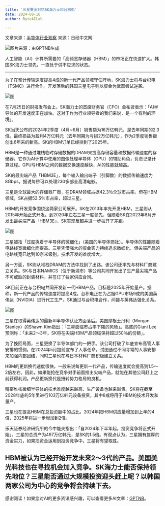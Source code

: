```yaml
---
title: '三星重金对抗SK海力士和台积电'
date: 2024-08-16
author: ByteAILab

---
```


文章来源：[半导体行业观察](https://mp.weixin.qq.com/s/H4MTJjrXJcWJzS8PymnLyQ)
来源：日经中文网

![图片来源：由GPTNB生成](http://www.jesonc.com/upload/3B33CB85B496C0CB6FBA4C2BD79320AD/1723711073937/FmB_bk_EZXY0LVukTf4Bjt7u3i_H.png)

人工智能（AI）计算所需要的「高频宽存储器（HBM）」的市场正在快速扩大。韩国SK海力士领先，一直处于供不应求的状态。

---
为了在预计传输速度提高4成的新一代产品领域守住阵地，SK海力士将与台积电（TSMC）进行合作。开发落后的韩国三星电子则以资金为武器尝试逆袭。

![图](http://www.jesonc.com/Fp6cEpaS79s0Jv362OttaH-S75xp)

在7月25日的财报发布会上，SK海力士的首席财务官（CFO）金祐贤表示：「AI半导体的开发速度正在加快。这对于作为行业领导者的我们来说，是一个有利的环境」。

SK当天公布的2024年2季度（4月~6月）销售额为16万亿韩元，是去年同期的2.3倍。最终损益为盈利4万亿韩元（去年同期为亏损2万亿韩元），作为2季度销售额创出6年来的新高。SK的HBM订单已经排到了2025年。

HBM是一种通过堆栈临时存储数据的DRAM来提高存储容量和数据传输速度的存储器。它作为AI计算中使用的图像处理半导体（GPU）的辅助角色，负责记录计算过程。GPU与HBM之间的数据交换速度越快，AI的性能就越高。

SK的最尖端产品「HBM3E」，每个输入输出端子（引脚数）的数据传输速度为8Gbps。据说每秒可以处理230多部全高清电影。

三星是全球最大的存储器厂商，在DRAM领域占据42.3％全球市占率。但在HBM领域，SK占据52.5％市占率，超过三星。

HBM的开发竞争围绕这两家公司展开。SK在2013年率先开发HBM，三星则从2015年开始正式开发。到2020年左右三星一度领先，但随着SK在2023年8月开发出最尖端产品「HBM3E」，SK实现反超并进一步拉开了差距。

![图](http://www.jesonc.com/FqVvtG67SWTnpA6VpW40lrTw4Szs)

三星被指「过度执着于半导体的微细化」（美国的半导体商社）。半导体的性能随着电路线宽微细化而提高。三星凭借强大的资金实力持续追求微细化，但尖端产品的电路线宽已达到10奈米级别，技术开发的难度增大。

另一方面，SK则从堆栈DRAM的方法中找到了出路。该公司还率先与材料厂商建立关系。SK与日本NAMICS（位于新潟市）等公司共同开发出了生产最尖端产品不可或缺的封装材料，并签订了独家供应合同。

SK目前正在与台积电共同开发新一代HBM产品，目标是2025年开始量产。据称，新一代产品的传输速度将提高4成。台积电正在为占据GPU市场9成的美国英伟达（NVIDIA）进行代工生产。SK通过与台积电合作，间接与英伟达强化关系。

![图](http://www.jesonc.com/FqBnb1esXWCa32lWxFjaCAP0u_8E)

三星在取得英伟达的最新AI半导体认证方面落后。美国摩根士丹利（Morgan Stanley）的Shawn Kim指出：「三星面临市占率下降的风险」。高盛的Giuni Lee预测称：「未来2～3年，SK将在尖端HBM产品领域保持超过50％的份额」。

为了挽回局面，三星更换了半导体部门的一把手。该公司打破了年底宣布高管人事安排的惯例，在2024年5月提前宣布了人事任命。试图通过不同寻常的人事安排来加强内部团结，同时三星也在与日本材料厂商积极建立关系。

HBM的更新换代速度很快。一般来说每更新一代产品，传输速度就会提高到1.5～2倍左右。因此，如果能抢在竞争对手前面推出尖端产品，就能在其他公司赶上之前获得利润。产品更新换代是扭转势力格局的良机。

精密堆栈微细半导体的技术难度越来越高，生产设备也越来越贵。SK将在截至2028年底的5年里进行103万亿韩元设备投资，其中8成将用于HBM的技术开发和量产。

三星也在提高HBM在总投资额中的占比。2024年把HBM供应量增加到上年的4倍，2025年将进一步增加到2倍。

乐天证券经济研究所的今中能夫指出：「自2024年下半年起，投资竞争将正式开始」。三星的总资产为497万亿韩元，是SK的1.5倍。有观点认为，三星拥有雄厚的资金实力，如果把资金运用到投资竞争中，三星将有望取胜。

HBM被认为已经开始开发未来2～3代的产品。美国美光科技也在寻找机会加入竞争。SK海力士能否保持领先地位？三星能否通过大规模投资迎头赶上呢？以韩国两家公司为中心的竞争将会持续下去。
---
感谢阅读！如果您对AI的更多资讯感兴趣，可以查看更多AI文章：[GPTNB](https://gptnb.com)。